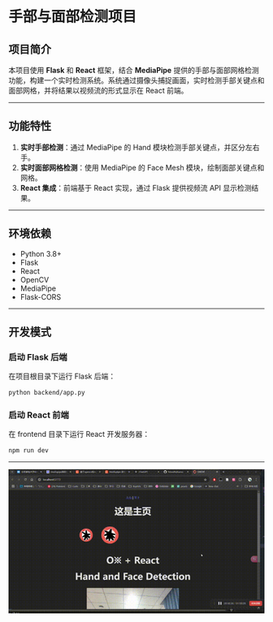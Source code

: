 # 手部与面部检测项目

## 项目简介
本项目使用 **Flask** 和 **React** 框架，结合 **MediaPipe** 提供的手部与面部网格检测功能，构建一个实时检测系统。系统通过摄像头捕捉画面，实时检测手部关键点和面部网格，并将结果以视频流的形式显示在 React 前端。

---

## 功能特性
1. **实时手部检测**：通过 MediaPipe 的 Hand 模块检测手部关键点，并区分左右手。
2. **实时面部网格检测**：使用 MediaPipe 的 Face Mesh 模块，绘制面部关键点和网格。
3. **React 集成**：前端基于 React 实现，通过 Flask 提供视频流 API 显示检测结果。

---

## 环境依赖
- Python 3.8+
- Flask
- React
- OpenCV
- MediaPipe
- Flask-CORS

---

## 开发模式
### 启动 Flask 后端

在项目根目录下运行 Flask 后端：

```bash
python backend/app.py
```
### 启动 React 前端
在 frontend 目录下运行 React 开发服务器：

```bash
npm run dev
```

---

![效果](https://github.com/h0uu0h/Kazoo/blob/main/test.gif)

